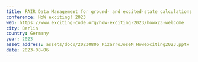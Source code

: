 ```yaml
---
title: FAIR Data Management for ground- and excited-state calculations
conference: HoW exciting! 2023
web: https://www.exciting-code.org/how-exciting-2023/howx23-welcome
city: Berlin
country: Germany
year: 2023
asset_address: assets/docs/20230806_PizarroJoseM_Howexciting2023.pptx
date: 2023-08-06
---
```

